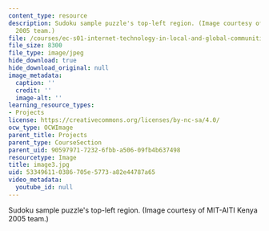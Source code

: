 ```yaml
---
content_type: resource
description: Sudoku sample puzzle's top-left region. (Image courtesy of MIT-AITI Kenya
  2005 team.)
file: /courses/ec-s01-internet-technology-in-local-and-global-communities-spring-2005-summer-2005/533496110386705e5773a82e44787a65_image3.jpg
file_size: 8300
file_type: image/jpeg
hide_download: true
hide_download_original: null
image_metadata:
  caption: ''
  credit: ''
  image-alt: ''
learning_resource_types:
- Projects
license: https://creativecommons.org/licenses/by-nc-sa/4.0/
ocw_type: OCWImage
parent_title: Projects
parent_type: CourseSection
parent_uid: 90597971-7232-6fbb-a506-09fb4b637498
resourcetype: Image
title: image3.jpg
uid: 53349611-0386-705e-5773-a82e44787a65
video_metadata:
  youtube_id: null
---
```

Sudoku sample puzzle's top-left region. (Image courtesy of MIT-AITI Kenya 2005 team.)